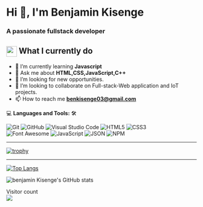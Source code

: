 <h1>Hi 👋, I'm Benjamin Kisenge</h1>
<h3>A passionate fullstack developer</h3>

<summary><h2><img src="https://emojis.slackmojis.com/emojis/images/1453406830/264/success-kid.png?1453406830" align="center"
                width="28" /> What I currently do</h2></summary>

- 🌱 I’m currently learning **Javascript**
- 💬 Ask me about **HTML,CSS,JavaScript,C++**
- 🤔 I’m looking for new opportunities. 
- 👯 I’m looking to collaborate on Full-stack-Web application and IoT projects.
- 📫 How to reach me **benkisenge03@gmail.com**

💻 **Languages and Tools:** 🛠️<br>

![Git](https://img.shields.io/badge/-Git-000000?style=flat&logo=git&logoColor=F05032&labelColor=ffffff)
![GitHub](https://img.shields.io/badge/-GitHub-000000?style=flat&logo=github&logoColor=000000&labelColor=ffffff)
![Visual Studio Code](https://img.shields.io/badge/-VSCode-000000?style=flat&logo=visual-studio-code&labelColor=007ACC)
![HTML5](https://img.shields.io/badge/-HTML5-000000?style=flat&logo=html5&logoColor=ffffff&labelColor=E34F26)
![CSS3](https://img.shields.io/badge/-CSS3-000000?style=flat&logo=css3&logoColor=ffffff&labelColor=1572B6)  
![Font Awesome](https://img.shields.io/badge/-font%20awesome-000000?style=flat&logo=font-awesome&logoColor=339AF0&labelColor=ffffff)
![JavaScript](https://img.shields.io/badge/-JavaScript-000000?style=flat&logo=javascript) 
![JSON](https://img.shields.io/badge/-JSON-000000?style=flat&logo=JSON&logoColor=000000&labelColor=ffffff) 
![NPM](https://img.shields.io/badge/-npm-000000?style=flat&logo=npm&labelColor=ffffff)
   
<hr>

[![trophy](https://github-profile-trophy.vercel.app/?username=iambenkis&theme=gruvbox&row=1&no-frame=true)](https://github.com/hiromataba/github-profile-trophy)

<hr>


[![Top Langs](https://github-readme-stats.vercel.app/api/top-langs/?username=iambenkis&layout=compact)](https://github.com/anuraghazra/github-readme-stats)

![benjamin Kisenge's GitHub stats](https://github-readme-stats.vercel.app/api?username=iambenkis&show_icons=true&theme=radical)

<p> 
  Visitor count<br>
  <img src="https://profile-counter.glitch.me/iambenkis/count.svg" />
</p>



 

